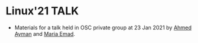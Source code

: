 # Linux'21 TALK

- Materials for a talk held in OSC private group at 23 Jan 2021 by [Ahmed Ayman](https://github.com/a7medayman6) and [Maria Emad](https://github.com/Maria-Emad).
